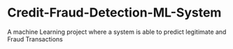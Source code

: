 # Credit-Fraud-Detection-ML-System
A machine Learning project where a system is able to predict legitimate and Fraud Transactions
